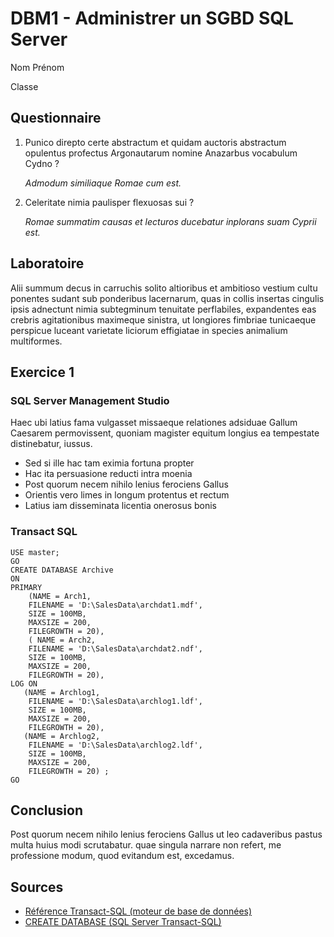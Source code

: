 # DBM1 - Administrer un SGBD SQL Server

Nom Prénom

Classe

## Questionnaire

1. Punico direpto certe abstractum et quidam auctoris abstractum opulentus profectus Argonautarum nomine Anazarbus vocabulum Cydno ?

    *Admodum similiaque Romae cum est.*

2. Celeritate nimia paulisper flexuosas sui ?

    *Romae summatim causas et lecturos ducebatur inplorans suam Cyprii est.*

## Laboratoire

Alii summum decus in carruchis solito altioribus et ambitioso vestium cultu ponentes sudant sub ponderibus lacernarum, quas in collis insertas cingulis ipsis adnectunt nimia subtegminum tenuitate perflabiles, expandentes eas crebris agitationibus maximeque sinistra, ut longiores fimbriae tunicaeque perspicue luceant varietate liciorum effigiatae in species animalium multiformes.

## Exercice 1

### SQL Server Management Studio

Haec ubi latius fama vulgasset missaeque relationes adsiduae Gallum Caesarem permovissent, quoniam magister equitum longius ea tempestate distinebatur, iussus.

- Sed si ille hac tam eximia fortuna propter
- Hac ita persuasione reducti intra moenia
- Post quorum necem nihilo lenius ferociens Gallus
- Orientis vero limes in longum protentus et rectum
- Latius iam disseminata licentia onerosus bonis

<div class="page-break" />

### Transact SQL

    USE master;  
    GO  
    CREATE DATABASE Archive   
    ON  
    PRIMARY    
        (NAME = Arch1,  
        FILENAME = 'D:\SalesData\archdat1.mdf',  
        SIZE = 100MB,  
        MAXSIZE = 200,  
        FILEGROWTH = 20),  
        ( NAME = Arch2,  
        FILENAME = 'D:\SalesData\archdat2.ndf',  
        SIZE = 100MB,  
        MAXSIZE = 200,  
        FILEGROWTH = 20),  
    LOG ON   
       (NAME = Archlog1,  
        FILENAME = 'D:\SalesData\archlog1.ldf',  
        SIZE = 100MB,  
        MAXSIZE = 200,  
        FILEGROWTH = 20),  
       (NAME = Archlog2,  
        FILENAME = 'D:\SalesData\archlog2.ldf',  
        SIZE = 100MB,  
        MAXSIZE = 200,  
        FILEGROWTH = 20) ;  
    GO

## Conclusion

Post quorum necem nihilo lenius ferociens Gallus ut leo cadaveribus pastus multa huius modi scrutabatur. quae singula narrare non refert, me professione modum, quod evitandum est, excedamus.

## Sources

- [Référence Transact-SQL (moteur de base de données)](https://docs.microsoft.com/fr-fr/sql/t-sql/language-reference)
- [CREATE DATABASE (SQL Server Transact-SQL)](https://docs.microsoft.com/en-us/sql/t-sql/statements/create-database-sql-server-transact-sql)
